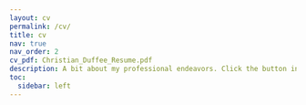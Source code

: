 ```yaml
---
layout: cv
permalink: /cv/
title: cv
nav: true
nav_order: 2
cv_pdf: Christian_Duffee_Resume.pdf
description: A bit about my professional endeavors. Click the button in the top right to view a more printer-friendly (and complete!) cv. You can also find my [University of Texas at Dallas](assests/pdf/Christian_Duffee_Transcript_UTD.pdf) or [Northwestern University](assests/pdf/Christian_Duffee_Transcript_Northwestern.pdf) transcripts if you would like.
toc:
  sidebar: left
---
```

